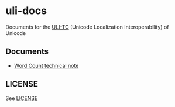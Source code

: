 # uli-docs
Documents for the [ULI-TC](http://unicode.org/uli) (Unicode Localization Interoperability) of Unicode

## Documents
* [Word Count technical note](wordcount.md)

## LICENSE

See [LICENSE](LICENSE)

